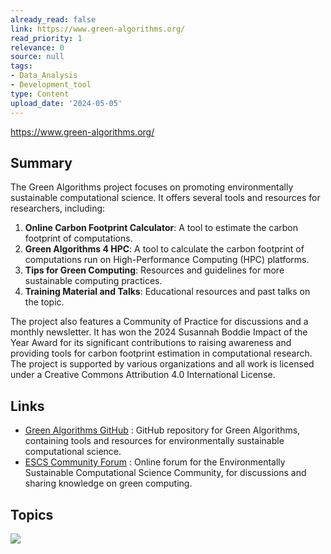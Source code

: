```yaml
---
already_read: false
link: https://www.green-algorithms.org/
read_priority: 1
relevance: 0
source: null
tags:
- Data_Analysis
- Development_tool
type: Content
upload_date: '2024-05-05'
---
```


https://www.green-algorithms.org/
## Summary

The Green Algorithms project focuses on promoting environmentally sustainable computational science. It offers several tools and resources for researchers, including:

1. **Online Carbon Footprint Calculator**: A tool to estimate the carbon footprint of computations.
2. **Green Algorithms 4 HPC**: A tool to calculate the carbon footprint of computations run on High-Performance Computing (HPC) platforms.
3. **Tips for Green Computing**: Resources and guidelines for more sustainable computing practices.
4. **Training Material and Talks**: Educational resources and past talks on the topic.

The project also features a Community of Practice for discussions and a monthly newsletter. It has won the 2024 Susannah Boddie Impact of the Year Award for its significant contributions to raising awareness and providing tools for carbon footprint estimation in computational research. The project is supported by various organizations and all work is licensed under a Creative Commons Attribution 4.0 International License.
## Links

- [Green Algorithms GitHub](https://github.com/GreenAlgorithms?tab=repositories) : GitHub repository for Green Algorithms, containing tools and resources for environmentally sustainable computational science.
- [ESCS Community Forum](https://forum.escs-community.org/) : Online forum for the Environmentally Sustainable Computational Science Community, for discussions and sharing knowledge on green computing.

## Topics

![](topics/Concept/Green%20Algorithms)